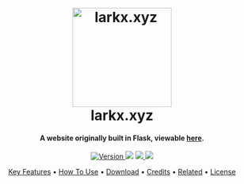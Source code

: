 
<h1 align="center">
  <br>
  <a href="https://larkx.xyz/"><img src="https://cdn.discordapp.com/attachments/705020851606519919/811074089463578644/ICO_2.png" alt="larkx.xyz" width="200"></a>
  <br>
  larkx.xyz
  <br>
</h1>

<h4 align="center">A website originally built in Flask, viewable <a href="http://larkx.xyz/" target="_blank">here</a>.</h4>

<p align="center">
  <a href="https://github.com/larkify/">
    <img src="https://img.shields.io/badge/version-3.0-blue"
         alt="Version">
  </a>
  <a href="https://gitter.im/amitmerchant1990/electron-markdownify"><img src="https://badges.gitter.im/amitmerchant1990/electron-markdownify.svg"></a>
  <a href="https://saythanks.io/to/amitmerchant1990">
      <img src="https://img.shields.io/badge/SayThanks.io-%E2%98%BC-1EAEDB.svg">
  </a>
  <a href="https://www.paypal.me/AmitMerchant">
    <img src="https://img.shields.io/badge/$-donate-ff69b4.svg?maxAge=2592000&amp;style=flat">
  </a>
</p>

<p align="center">
  <a href="#key-features">Key Features</a> •
  <a href="#how-to-use">How To Use</a> •
  <a href="#download">Download</a> •
  <a href="#credits">Credits</a> •
  <a href="#related">Related</a> •
  <a href="#license">License</a>
</p>
